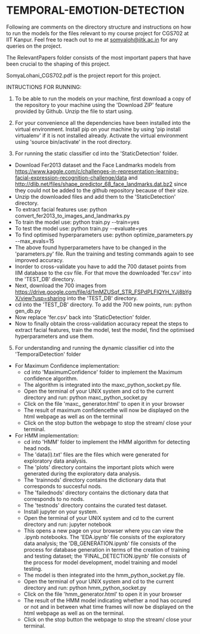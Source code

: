 # TEMPORAL-EMOTION-DETECTION

Following are comments on the directory structure and instructions on how to run the models for the files relevant to my course project for CGS702 at IIT Kanpur. Feel free to reach out to me at somyaloh@iitk.ac.in for any queries on the project. 

The RelevantPapers folder consists of the most important papers that have been crucial to the shaping of this project.

SomyaLohani_CGS702.pdf is the project report for this project.


INTRUCTIONS FOR RUNNING:

1. To be able to run the models on your machine, first download a copy of the repository to your machine using the 'Download ZIP' feature provided by Github. Unzip the file to start using.

2. For your convenience all the dependencies have been installed into the virtual environment. Install pip on your machine by using 'pip install virtualenv' if it is not installed already. Activate the virtual environment using 'source bin/activate' in the root directory.

4. For running the static classifier cd into the 'StaticDetection' folder.
  - Download Fer2013 dataset and the Face Landmarks models from https://www.kaggle.com/c/challenges-in-representation-learning-facial-expression-recognition-challenge/data and http://dlib.net/files/shape_predictor_68_face_landmarks.dat.bz2 since they could not be added to the github repository because of their size. 
  - Unzip the downloaded files and add them to the 'StaticDetection' directory.
  - To extract facial features use: python convert_fer2013_to_images_and_landmarks.py
  - To train the model use: python train.py --train=yes
  - To test the model use: python train.py --evaluate=yes
  - To find optimised hyperparameters use: python optimize_parameters.py --max_evals=15
  - The above found hyperparameters have to be changed in the 'parameters.py' file. Run the training and testing commands again to see improved accuracy.
  - Inorder to cross-validate you have to add the 700 dataset points from IIM database to the csv file. For that move the downloaded 'fer.csv' into the 'TEST_DB' directory. 
  - Next, download the 700 images from https://drive.google.com/file/d/1mMZUSqf_STR_FSPdPLFlQYH_YJj8bYgX/view?usp=sharing into the 'TEST_DB' directory.
  - cd into the 'TEST_DB' directory. To add the 700 new points, run: python gen_db.py
  - Now replace 'fer.csv' back into 'StaticDetection' folder.
  - Now to finally obtain the cross-validation accuracy repeat the steps to extract facial features, train the model, test the model, find the optimised hyperparameters and use them. 
 
5. For understanding and running the dynamic classifier cd into the 'TemporalDetection' folder
  - For Maximum Confidence implementation:
    - cd into 'MaximumConfidence' folder to implement the Maximum confidence algorithm.
    - The algorithm is integrated into the maxc_python_socket.py file.
    - Open the terminal of your UNIX system and cd to the current directory and run: python maxc_python_socket.py
    - Click on the file 'maxc_ generator.html' to open it in your browser 
    - The result of maximum confidencethe will now be displayed on the html webpage as well as on the terminal
    - Click on the stop button the webpage to stop the stream/ close your terminal.
  - For HMM implementation:
    - cd into 'HMM' folder to implement the HMM algorithm for detecting head nods.
    - The 'data(i).txt' files are the files which were generated for exploratory data analysis.
    - The 'plots' directory contains the important plots which were generated during the exploratory data analysis.
    - The 'trainnods' directory contains the dictionary data that corresponds to succesful nods.
    - The 'failednods' directory contains the dictionary data that corresponds to no nods.
    - The 'testnods' directory contains the curated test dataset. 
    - Install jupyter on your system. 
    - Open the terminal of your UNIX system and cd to the current directory and run: jupyter notebook
    - This opens a new page on your browser where you can view the .ipynb notebooks. The 'EDA.ipynb' file consists of the exploratory data analysis; the 'DB_GENERATION.ipynb' file consists of the process for database generation in terms of the creation of training and testing dataset; the 'FINAL_DETECTION.ipynb' file consists of the process for model development, model training and model testing.
    - The model is then integrated into the hmm_python_socket.py file.
    - Open the terminal of your UNIX system and cd to the current directory and run: python hmm_python_socket.py
    - Click on the file 'hmm_generator.html' to open it in your browser 
    - The result of the HMM model indicating whether a nod has occured or not and in between what time frames will now be displayed on the html webpage as well as on the terminal. 
    - Click on the stop button the webpage to stop the stream/ close your terminal.
